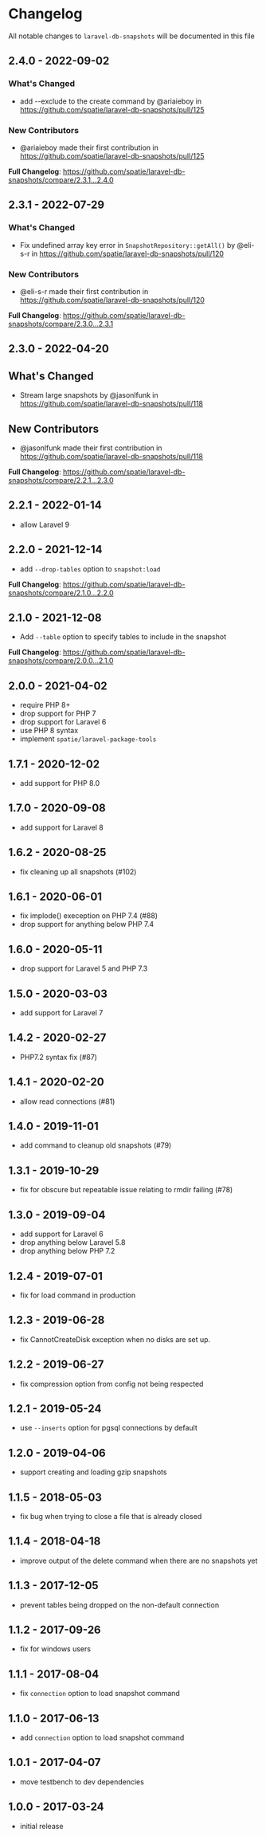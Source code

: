 # Changelog

All notable changes to `laravel-db-snapshots` will be documented in this file

## 2.4.0 - 2022-09-02

### What's Changed

- add --exclude to the create command by @ariaieboy in https://github.com/spatie/laravel-db-snapshots/pull/125

### New Contributors

- @ariaieboy made their first contribution in https://github.com/spatie/laravel-db-snapshots/pull/125

**Full Changelog**: https://github.com/spatie/laravel-db-snapshots/compare/2.3.1...2.4.0

## 2.3.1 - 2022-07-29

### What's Changed

- Fix undefined array key error in `SnapshotRepository::getAll()` by @eli-s-r in https://github.com/spatie/laravel-db-snapshots/pull/120

### New Contributors

- @eli-s-r made their first contribution in https://github.com/spatie/laravel-db-snapshots/pull/120

**Full Changelog**: https://github.com/spatie/laravel-db-snapshots/compare/2.3.0...2.3.1

## 2.3.0 - 2022-04-20

## What's Changed

- Stream large snapshots by @jasonlfunk in https://github.com/spatie/laravel-db-snapshots/pull/118

## New Contributors

- @jasonlfunk made their first contribution in https://github.com/spatie/laravel-db-snapshots/pull/118

**Full Changelog**: https://github.com/spatie/laravel-db-snapshots/compare/2.2.1...2.3.0

## 2.2.1 - 2022-01-14

- allow Laravel 9

## 2.2.0 - 2021-12-14

- add `--drop-tables` option to `snapshot:load`

**Full Changelog**: https://github.com/spatie/laravel-db-snapshots/compare/2.1.0...2.2.0

## 2.1.0 - 2021-12-08

- Add `--table` option to specify tables to include in the snapshot

**Full Changelog**: https://github.com/spatie/laravel-db-snapshots/compare/2.0.0...2.1.0

## 2.0.0 - 2021-04-02

- require PHP 8+
- drop support for PHP 7
- drop support for Laravel 6
- use PHP 8 syntax
- implement `spatie/laravel-package-tools`

## 1.7.1 - 2020-12-02

- add support for PHP 8.0

## 1.7.0 - 2020-09-08

- add support for Laravel 8

## 1.6.2 - 2020-08-25

- fix cleaning up all snapshots (#102)

## 1.6.1 - 2020-06-01

- fix implode() exeception on PHP 7.4 (#88)
- drop support for anything below PHP 7.4

## 1.6.0 - 2020-05-11

- drop support for Laravel 5 and PHP 7.3

## 1.5.0 - 2020-03-03

- add support for Laravel 7

## 1.4.2 - 2020-02-27

- PHP7.2 syntax fix (#87)

## 1.4.1 - 2020-02-20

- allow read connections (#81)

## 1.4.0 - 2019-11-01

- add command to cleanup old snapshots (#79)

## 1.3.1 - 2019-10-29

- fix for obscure but repeatable issue relating to rmdir failing (#78)

## 1.3.0 - 2019-09-04

- add support for Laravel 6
- drop anything below Laravel 5.8
- drop anything below PHP 7.2

## 1.2.4 - 2019-07-01

- fix for load command in production

## 1.2.3 - 2019-06-28

- fix CannotCreateDisk exception when no disks are set up.

## 1.2.2 - 2019-06-27

- fix compression option from config not being respected

## 1.2.1 - 2019-05-24

- use `--inserts` option for pgsql connections by default

## 1.2.0 - 2019-04-06

- support creating and loading gzip snapshots

## 1.1.5 - 2018-05-03

- fix bug when trying to close a file that is already closed

## 1.1.4 - 2018-04-18

- improve output of the delete command when there are no snapshots yet

## 1.1.3 - 2017-12-05

- prevent tables being dropped on the non-default connection

## 1.1.2 - 2017-09-26

- fix for windows users

## 1.1.1 - 2017-08-04

- fix `connection` option to load snapshot command

## 1.1.0 - 2017-06-13

- add `connection` option to load snapshot command

## 1.0.1 - 2017-04-07

- move testbench to dev dependencies

## 1.0.0 - 2017-03-24

- initial release
